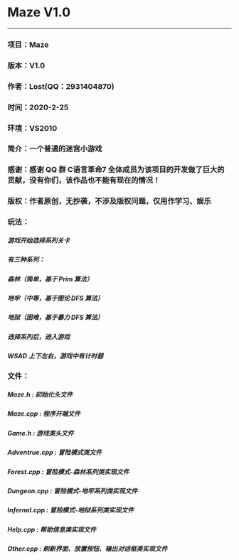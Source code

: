 # Maze V1.0
---
### 项目：Maze
### 版本：V1.0
### 作者：Lost(QQ：2931404870)
### 时间：2020-2-25
### 环境：VS2010
### 简介：一个普通的迷宫小游戏
### 感谢：感谢 QQ 群 C语言革命7 全体成员为该项目的开发做了巨大的贡献，没有你们，该作品也不能有现在的情况！
### 版权：作者原创，无抄袭，不涉及版权问题，仅用作学习、娱乐
### 玩法：
##### 游戏开始选择系列关卡
##### 有三种系列：
##### 森林（简单，基于 Prim 算法）
##### 地牢（中等，基于图论 DFS 算法）
##### 地狱（困难，基于暴力 DFS 算法）
##### 选择系列后，进入游戏
##### WSAD 上下左右，游戏中有计时器
### 文件：
##### Maze.h :          初始化头文件
##### Maze.cpp :        程序开端文件
##### Game.h :          游戏类头文件
##### Adventrue.cpp :   冒险模式类文件
##### Forest.cpp :      冒险模式-森林系列类实现文件
##### Dungeon.cpp :     冒险模式-地牢系列类实现文件
##### Infernal.cpp :    冒险模式-地狱系列类实现文件
##### Help.cpp :        帮助信息类实现文件
##### Other.cpp :       刷新界面、放置按钮、输出对话框类实现文件
